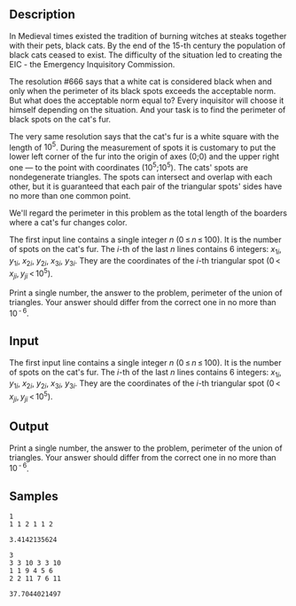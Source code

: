 ## Description

<div><p>In Medieval times existed the tradition of burning witches at steaks together with their pets, black cats. By the end of the 15-th century the population of black cats ceased to exist. The difficulty of the situation led to creating the EIC - the Emergency Inquisitory Commission.</p><p>The resolution #666 says that a white cat is considered black when and only when the perimeter of its black spots exceeds the acceptable norm. But what does the acceptable norm equal to? Every inquisitor will choose it himself depending on the situation. And your task is to find the perimeter of black spots on the cat's fur.</p><p>The very same resolution says that the cat's fur is a white square with the length of <span class="tex-span">10<sup class="upper-index">5</sup></span>. During the measurement of spots it is customary to put the lower left corner of the fur into the origin of axes <span class="tex-span">(0;0)</span> and the upper right one — to the point with coordinates <span class="tex-span">(10<sup class="upper-index">5</sup>;10<sup class="upper-index">5</sup>)</span>. The cats' spots are nondegenerate triangles. The spots can intersect and overlap with each other, but it is guaranteed that each pair of the triangular spots' sides have no more than one common point.</p><p>We'll regard the perimeter in this problem as the total length of the boarders where a cat's fur changes color.</p></div><div class="input-specification"><p>The first input line contains a single integer <span class="tex-span"><i>n</i></span> (<span class="tex-span">0 ≤ <i>n</i> ≤ 100</span>). It is the number of spots on the cat's fur. The <span class="tex-span"><i>i</i></span>-th of the last <span class="tex-span"><i>n</i></span> lines contains <span class="tex-span">6</span> integers: <span class="tex-span"><i>x</i><sub class="lower-index">1<i>i</i></sub></span>, <span class="tex-span"><i>y</i><sub class="lower-index">1<i>i</i></sub></span>, <span class="tex-span"><i>x</i><sub class="lower-index">2<i>i</i></sub></span>, <span class="tex-span"><i>y</i><sub class="lower-index">2<i>i</i></sub></span>, <span class="tex-span"><i>x</i><sub class="lower-index">3<i>i</i></sub></span>, <span class="tex-span"><i>y</i><sub class="lower-index">3<i>i</i></sub></span>. They are the coordinates of the <span class="tex-span"><i>i</i></span>-th triangular spot <span class="tex-span">(0 &lt; <i>x</i><sub class="lower-index"><i>ji</i></sub>, <i>y</i><sub class="lower-index"><i>ji</i></sub> &lt; 10<sup class="upper-index">5</sup>)</span>.</p></div><div class="output-specification"><p>Print a single number, the answer to the problem, perimeter of the union of triangles. Your answer should differ from the correct one in no more than <span class="tex-span">10<sup class="upper-index"> - 6</sup></span>.</p></div>


## Input

<p>The first input line contains a single integer <span class="tex-span"><i>n</i></span> (<span class="tex-span">0 ≤ <i>n</i> ≤ 100</span>). It is the number of spots on the cat's fur. The <span class="tex-span"><i>i</i></span>-th of the last <span class="tex-span"><i>n</i></span> lines contains <span class="tex-span">6</span> integers: <span class="tex-span"><i>x</i><sub class="lower-index">1<i>i</i></sub></span>, <span class="tex-span"><i>y</i><sub class="lower-index">1<i>i</i></sub></span>, <span class="tex-span"><i>x</i><sub class="lower-index">2<i>i</i></sub></span>, <span class="tex-span"><i>y</i><sub class="lower-index">2<i>i</i></sub></span>, <span class="tex-span"><i>x</i><sub class="lower-index">3<i>i</i></sub></span>, <span class="tex-span"><i>y</i><sub class="lower-index">3<i>i</i></sub></span>. They are the coordinates of the <span class="tex-span"><i>i</i></span>-th triangular spot <span class="tex-span">(0 &lt; <i>x</i><sub class="lower-index"><i>ji</i></sub>, <i>y</i><sub class="lower-index"><i>ji</i></sub> &lt; 10<sup class="upper-index">5</sup>)</span>.</p>


## Output

<p>Print a single number, the answer to the problem, perimeter of the union of triangles. Your answer should differ from the correct one in no more than <span class="tex-span">10<sup class="upper-index"> - 6</sup></span>.</p>


## Samples

```input1
1
1 1 2 1 1 2

```

```output1
3.4142135624

```






```input2
3
3 3 10 3 3 10
1 1 9 4 5 6
2 2 11 7 6 11

```

```output2
37.7044021497

```



